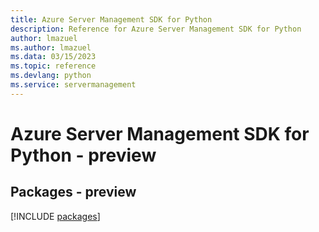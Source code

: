 ```yaml
---
title: Azure Server Management SDK for Python
description: Reference for Azure Server Management SDK for Python
author: lmazuel
ms.author: lmazuel
ms.data: 03/15/2023
ms.topic: reference
ms.devlang: python
ms.service: servermanagement
---
```

# Azure Server Management SDK for Python - preview
## Packages - preview
[!INCLUDE [packages](server-management-index.md)]